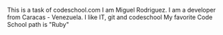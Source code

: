 This is a task of codeschool.com
I am Miguel Rodriguez. I am a developer from Caracas - Venezuela.
I like IT, git and codeschool
My favorite Code School path is "Ruby"
